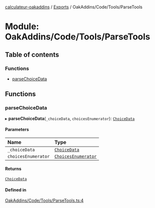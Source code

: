 [calculateur-oakaddins](../README.md) / [Exports](../modules.md) / OakAddins/Code/Tools/ParseTools

# Module: OakAddins/Code/Tools/ParseTools

## Table of contents

### Functions

- [parseChoiceData](oakaddins_code_tools_parsetools.md#parsechoicedata)

## Functions

### parseChoiceData

▸ **parseChoiceData**(`_choiceData`, `choicesEnumerator`): [`ChoiceData`](oakaddins_code_data_dataparser.md#choicedata)

#### Parameters

| Name | Type |
| :------ | :------ |
| `_choiceData` | [`ChoiceData`](oakaddins_code_data_dataparser.md#choicedata) |
| `choicesEnumerator` | [`ChoicesEnumerator`](../classes/lib_choicesmanagement_choicesenumerator.choicesenumerator.md) |

#### Returns

[`ChoiceData`](oakaddins_code_data_dataparser.md#choicedata)

#### Defined in

[OakAddins/Code/Tools/ParseTools.ts:4](https://github.com/P0ulpy/Configurateur-OakAddins/blob/48879bc/src/OakAddins/Code/Tools/ParseTools.ts#L4)

